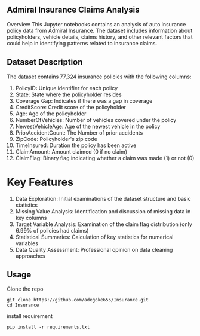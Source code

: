 ## Admiral Insurance Claims Analysis
Overview
This Jupyter notebooks contains an analysis of auto insurance policy data from Admiral Insurance. The dataset includes information about policyholders, vehicle details, claims history, and other relevant factors that could help in identifying patterns related to insurance claims.

## Dataset Description
The dataset contains 77,324 insurance policies with the following columns:

1. PolicyID: Unique identifier for each policy
2. State: State where the policyholder resides
3. Coverage Gap: Indicates if there was a gap in coverage
4. CreditScore: Credit score of the policyholder
5. Age: Age of the policyholder
6. NumberOfVehicles: Number of vehicles covered under the policy
7. NewestVehicleAge: Age of the newest vehicle in the policy
8. PriorAccidentCount: The Number of prior accidents
9. ZipCode: Policyholder's zip code
10. TimeInsured: Duration the policy has been active
11. ClaimAmount: Amount claimed (0 if no claim)
12. ClaimFlag: Binary flag indicating whether a claim was made (1) or not (0)

# Key Features
1. Data Exploration: Initial examinations of the dataset structure and basic statistics
2. Missing Value Analysis: Identification and discussion of missing data in key columns
3. Target Variable Analysis: Examination of the claim flag distribution (only 6.99% of policies had claims)
4. Statistical Summaries: Calculation of key statistics for numerical variables
5. Data Quality Assessment: Professional opinion on data cleaning approaches

## Usage
Clone the repo
```
git clone https://github.com/adegoke655/Insurance.git
cd Insurance
```
install requirement
```
pip install -r requirements.txt
```
